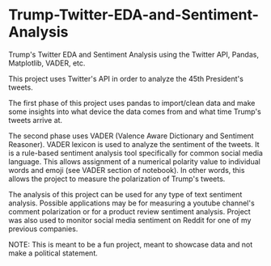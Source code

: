 # Trump-Twitter-EDA-and-Sentiment-Analysis
Trump's Twitter EDA and Sentiment Analysis using the Twitter API, Pandas, Matplotlib, VADER, etc. 


This project uses Twitter's API in order to analyze the 45th President's tweets.

The first phase of this project uses pandas to import/clean data and make some insights into what device the data comes from and what time Trump's tweets arrive at.

The second phase uses VADER (Valence Aware Dictionary and Sentiment Reasoner). VADER lexicon is used to analyze the sentiment of the tweets. It is a rule-based sentiment analysis tool specifically for common social media language. This allows assignment of a numerical polarity value to individual words and emoji (see VADER section of notebook). In other words, this allows the project to measure the polarization of Trump's tweets.

The analysis of this project can be used for any type of text sentiment analysis. Possible applications may be for measuring a youtube channel's comment polarization or for a product review sentiment analysis. Project was also used to monitor social media sentiment on Reddit for one of my previous companies. 

NOTE: This is meant to be a fun project, meant to showcase data and not make a political statement.
